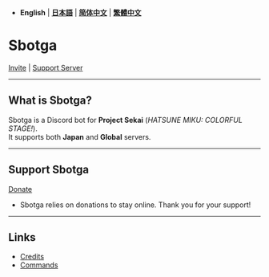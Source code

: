 - **English** | [**日本語**](README_jp.md) | [**简体中文**](README_zh.md) | [**繁體中文**](README_zh-tw.md)

# **Sbotga**  

[Invite](https://discord.com/oauth2/authorize?client_id=1322253224799109281) | [Support Server](https://discord.gg/JKANSRGPNW)  

---  

## **What is Sbotga?**  
Sbotga is a Discord bot for **Project Sekai** (*HATSUNE MIKU: COLORFUL STAGE!*).  
It supports both **Japan** and **Global** servers.  

---  

## **Support Sbotga**  
[Donate](https://ko-fi.com/uselessyum)  
- Sbotga relies on donations to stay online. Thank you for your support!  

---  

## **Links**  
- [Credits](en/CREDITS.md)  
- [Commands](en/COMMANDS.md)  
